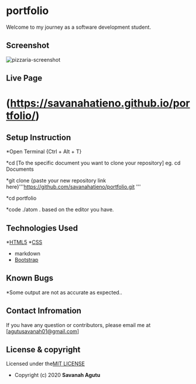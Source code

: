 # portfolio
Welcome to my journey as a software development student.

## Screenshot
![pizzaria-screenshot](https://user-images.githubusercontent.com/62004236/79657791-e8091c00-81bb-11ea-80e6-d5f044f810b1.png)

## Live Page
# (https://savanahatieno.github.io/portfolio/)

## Setup Instruction

*Open Terminal {Ctrl + Alt + T}

*cd [To the specific document you want to clone your repository] 
eg. cd Documents

*git clone {paste your new repository link here}'''https://github.com/savanahatieno/portfolio.git '''

*cd portfolio

*code ./atom . based on the editor you have.

## Technologies Used
*[HTML5](https://github.com/topics/html5)
*[CSS](https://github.com/topics/css)
* markdown
* [Bootstrap](https://github.com/topics/bootstrap)

## Known Bugs
 *Some output are not as accurate as expected..

 ## Contact Infromation
 If you have any question or contributors, please email me at [agutusavanah01@gmail.com]

 ## License & copyright
 
 Licensed under the[MIT LICENSE](LICENSE)
* Copyright (c) 2020 **Savanah Agutu**
